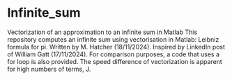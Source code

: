 # Infinite_sum
Vectorization of an approximation to an infinite sum in Matlab
This repository computes an infinite sum using vectorisation in Matlab: Leibniz formula for pi. Written by M. Hatcher (18/11/2024). Inspired by LinkedIn post of William Gatt (17/11/2024).
For comparison purposes, a code that uses a for loop is also provided. The speed difference of vectorization is apparent for high numbers of terms, J.
